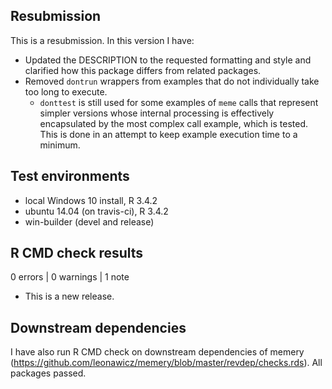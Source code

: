 ## Resubmission
This is a resubmission. In this version I have:

* Updated the DESCRIPTION to the requested formatting and style and clarified how this package differs from related packages.
* Removed `dontrun` wrappers from examples that do not individually take too long to execute.
   * `donttest` is still used for some examples of `meme` calls that represent simpler versions whose internal processing is effectively encapsulated by the most complex call example, which is tested. This is done in an attempt to keep example execution time to a minimum.

## Test environments
* local Windows 10 install, R 3.4.2
* ubuntu 14.04 (on travis-ci), R 3.4.2
* win-builder (devel and release)

## R CMD check results

0 errors | 0 warnings | 1 note

* This is a new release.

## Downstream dependencies
I have also run R CMD check on downstream dependencies of memery 
(https://github.com/leonawicz/memery/blob/master/revdep/checks.rds). 
All packages passed.
